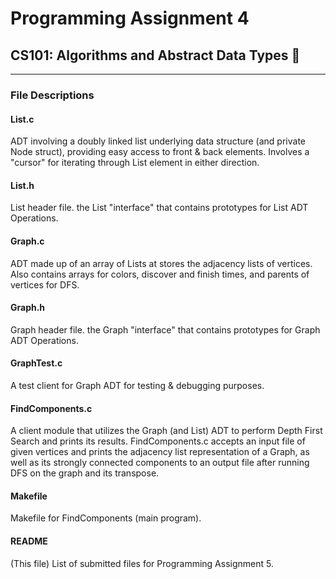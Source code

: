 # Programming Assignment 4
## CS101: Algorithms and Abstract Data Types 🚀
---
### File Descriptions

#### List.c
ADT involving a doubly linked list underlying data structure (and private Node struct), providing easy access to front & back elements. Involves a "cursor" for iterating through List element in either direction.

#### List.h
List header file. the List "interface" that contains prototypes for List ADT Operations.

#### Graph.c
ADT made up of an array of Lists at stores the adjacency lists of vertices. Also contains arrays for colors, discover and finish times, and parents of vertices for DFS.

#### Graph.h
Graph header file. the Graph "interface" that contains prototypes for Graph ADT Operations.

#### GraphTest.c
A test client for Graph ADT for testing & debugging purposes.

#### FindComponents.c
A client module that utilizes the Graph (and List) ADT to perform Depth First Search and prints its results. FindComponents.c accepts an input file of given vertices and prints the adjacency list representation of a Graph, as well as its strongly connected components to an output file after running DFS on the graph and its transpose.

#### Makefile
Makefile for FindComponents (main program).
		
#### README
(This file) List of submitted files for Programming Assignment 5.

